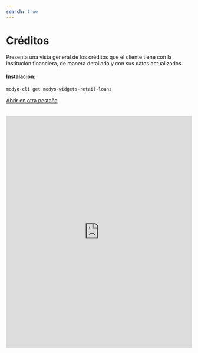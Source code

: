 ```yaml
---
search: true
---
```


# Créditos

Presenta una vista general de los créditos que el cliente tiene con la institución financiera, de manera detallada y con sus datos actualizados.

#### Instalación:

```bash
modyo-cli get modyo-widgets-retail-loans
```

[Abrir en otra pestaña](https://widgets-es.modyo.com/personas/creditos)

<iframe id="widgetFrame" src="https://widgets-es.modyo.com/personas/creditos" width="100%"  frameBorder="0" style="min-height:630px;overflow:auto;margin-top:20px;"/>

| Funcionalidad       | Descripción                                                                                                                                                                                                                 |
|:---------------------|:-----------------------------------------------------------------------------------------------------------------------------------------------------------------------------------------------------------------------------|
| Resumen de Créditos | Muestra la información de los créditos que el cliente tiene activos con el tipo de crédito, nombre, y número de solicitud.       |
| Detalle de Créditos | Al seleccionar un ítem, muestra más detalles del crédito. Los campos que muestra por defecto son: <ul><li>Nombre de producto</li><li>Numero de operación</li><li>Plazo de crédito pendiente</li><li>Monto bruto concedido</li><li>Saldo del credito</li><li>Valor de la cuota</li><li>Fecha próximo pago</li><li>Tasa de interés anual</li><li>CAE</li><li>Cargo automatico en</li><li>Numero de cuotas pagadas</li><li>Numero de cuotas pendientes</li><li>Monto vencido no pagado (UF)</li><li>Monto cargado por atrasos</li><li>Cobranza</li><li>Monto total atrasado</li></ul> |


<script>

  export default {
    mounted() {

      function setIframeHeightCO(id, ht) {
          var ifrm = document.getElementById(id);
          if(ifrm) {
            ifrm.style.height = ht + 4 + "px";
          }
      }
      // iframed document sends its height using postMessage
      function handleDocHeightMsg(e) {
          // check origin
          if ( e.origin === 'https://widgets-es.modyo.com' ) {
              // parse data
              var data = JSON.parse( e.data );

              console.log('data:', data)
              // check data object
              if ( data['docHeight'] ) {
                  setIframeHeightCO( 'widgetFrame', data['docHeight'] );
              } else {
                  setIframeHeightCO( 'widgetFrame', 700 );
              }
          }
      }

      // assign message handler
      if ( window.addEventListener ) {
          window.addEventListener('message', handleDocHeightMsg, false);
      }
    }
  }

</script>

